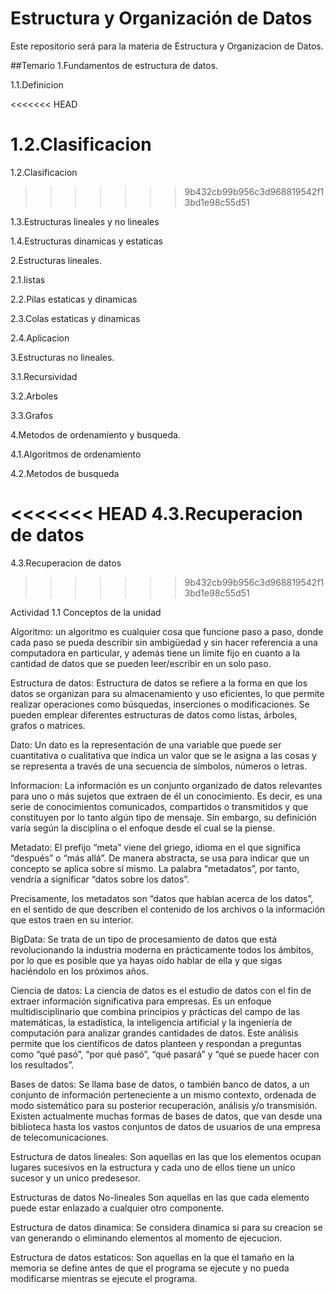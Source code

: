 # Estructura y Organización de Datos

Este repositorio será para la materia de Estructura y Organizacion de Datos.

##Temario
1.Fundamentos de estructura de datos.

1.1.Definicion

<<<<<<< HEAD

1.2.Clasificacion
=======
1.2.Clasificacion 
>>>>>>> 9b432cb99b956c3d968819542f13bd1e98c55d51

1.3.Estructuras lineales y no lineales

1.4.Estructuras dinamicas y estaticas

2.Estructuras lineales.

2.1.listas

2.2.Pilas estaticas y dinamicas

2.3.Colas estaticas y dinamicas

2.4.Aplicacion

3.Estructuras no lineales.

3.1.Recursividad

3.2.Arboles

3.3.Grafos

4.Metodos de ordenamiento y busqueda.

4.1.Algoritmos de ordenamiento

4.2.Metodos de busqueda

<<<<<<< HEAD
4.3.Recuperacion de datos 
=======
4.3.Recuperacion de datos 
>>>>>>> 9b432cb99b956c3d968819542f13bd1e98c55d51

Actividad 1.1 Conceptos de la unidad

Algoritmo:
un algoritmo es cualquier cosa que funcione paso a paso, donde cada paso se pueda describir sin ambigüedad y sin hacer referencia a una computadora en particular, y además tiene un límite fijo en cuanto a la cantidad de datos que se pueden leer/escribir en un solo paso.

Estructura de datos:
Estructura de datos se refiere a la forma en que los datos se organizan para su almacenamiento y uso eficientes, lo que permite realizar operaciones como búsquedas, inserciones o modificaciones. Se pueden emplear diferentes estructuras de datos como listas, árboles, grafos o matrices.

Dato:
Un dato es la representación de una variable que puede ser cuantitativa o cualitativa que indica un valor que se le asigna a las cosas y se representa a través de una secuencia de símbolos, números o letras.

Informacion:
La información es un conjunto organizado de datos relevantes para uno o más sujetos que extraen de él un conocimiento. Es decir, es una serie de conocimientos comunicados, compartidos o transmitidos y que constituyen por lo tanto algún tipo de mensaje. Sin embargo, su definición varía según la disciplina o el enfoque desde el cual se la piense.

Metadato:
El prefijo “meta” viene del griego, idioma en el que significa “después” o “más allá”. De manera abstracta, se usa para indicar que un concepto se aplica sobre sí mismo. La palabra “metadatos”, por tanto, vendría a significar “datos sobre los datos”.

Precisamente, los metadatos son “datos que hablan acerca de los datos”, en el sentido de que describen el contenido de los archivos o la información que estos traen en su interior.

BigData:
Se trata de un tipo de procesamiento de datos que está revolucionando la industria moderna en prácticamente todos los ámbitos, por lo que es posible que ya hayas oído hablar de ella y que sigas haciéndolo en los próximos años.

Ciencia de datos:
La ciencia de datos es el estudio de datos con el fin de extraer información significativa para empresas. Es un enfoque multidisciplinario que combina principios y prácticas del campo de las matemáticas, la estadística, la inteligencia artificial y la ingeniería de computación para analizar grandes cantidades de datos. Este análisis permite que los científicos de datos planteen y respondan a preguntas como “qué pasó”, “por qué pasó”, “qué pasará” y “qué se puede hacer con los resultados”.

Bases de datos:
Se llama base de datos, o también banco de datos, a un conjunto de información perteneciente a un mismo contexto, ordenada de modo sistemático para su posterior recuperación, análisis y/o transmisión. Existen actualmente muchas formas de bases de datos, que van desde una biblioteca hasta los vastos conjuntos de datos de usuarios de una empresa de telecomunicaciones.

Estructura de datos lineales:
Son aquellas en las que los elementos ocupan lugares sucesivos en la estructura y cada uno de ellos tiene un unico sucesor y un unico predesesor.

Estructuras de datos No-lineales
Son aquellas en las que cada elemento puede estar enlazado a cualquier otro componente.

Estructura de datos dinamica:
Se considera dinamica si para su creacion se van generando o eliminando elementos al momento de ejecucion.

Estructura de datos estaticos:
Son aquellas en la que el tamaño en la memoria se define antes de que el programa se ejecute y no pueda modificarse mientras se ejecute el programa. 





